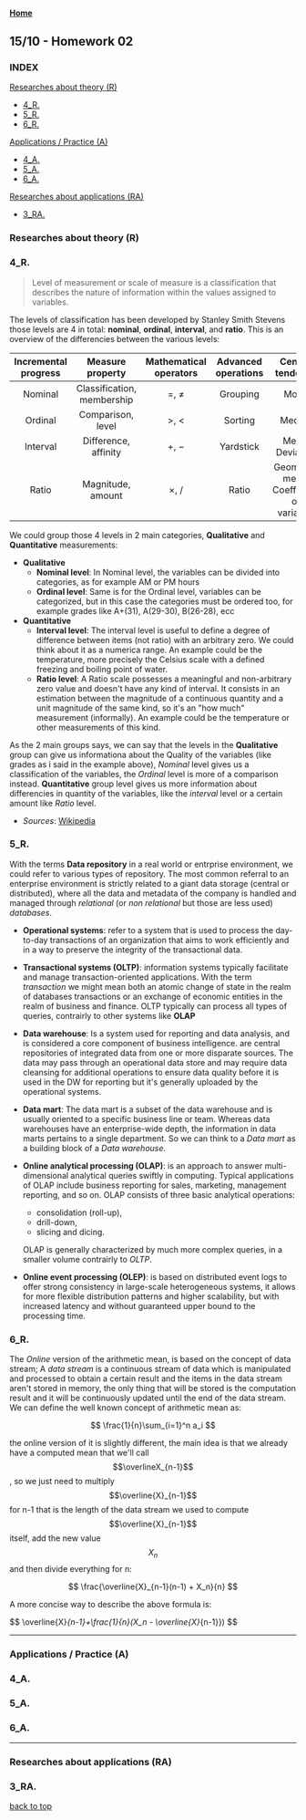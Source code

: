 <script src="https://cdn.mathjax.org/mathjax/latest/MathJax.js?config=TeX-AMS-MML_HTMLorMML" type="text/javascript"></script>

#### [Home](/index.md)

## 15/10 - Homework 02

### INDEX
[Researches about theory (R)](#researches-about-theory-r)
 - [4_R.](#4_r)
 - [5_R.](#5_r)
 - [6_R.](#6_r)
 
[Applications / Practice (A)](#applications--practice-a)
 - [4_A.](#4_a)
 - [5_A.](#5_a)
 - [6_A.](#6_a)
 
[Researches about applications (RA)](#researches-about-applications-ra)
 - [3_RA.](#3_ra)

### Researches about theory (R)  
### 4_R.  
> Level of measurement or scale of measure is a classification that describes the nature of information within the values assigned to variables.

The levels of classification has been developed by Stanley Smith Stevens those levels are 4 in total: **nominal**, **ordinal**, **interval**, and **ratio**.
This is an overview of the differencies between the various levels:  

| Incremental progress | Measure property |Mathematical operators | Advanced operations | Central tendency |  
| :---: | :---: | :---: | :---: | :---: |  
| Nominal | Classification, membership | =, ≠ | Grouping | Mode |  
| Ordinal | Comparison, level | >, <|Sorting | Median |  
| Interval | Difference, affinity | +, − | Yardstick | Mean, Deviation |  
| Ratio | Magnitude, amount | ×, / | Ratio | Geometric mean, Coefficient of variation |    

We could group those 4 levels in 2 main categories, **Qualitative** and **Quantitative** measurements:
 - **Qualitative**
    - **Nominal level**:
    In Nominal level, the variables can be divided into categories, as for example AM or PM hours
    - **Ordinal level**:
    Same is for the Ordinal level, variables can be categorized, but in this case the categories must be ordered too, for example grades like A+(31), A(29-30), B(26-28), ecc
 - **Quantitative**
    - **Interval level**: 
    The interval level is useful to define a degree of difference between items (not ratio) with an arbitrary zero. We could think about it as a numerica range. An example could be the temperature, more precisely the Celsius scale with a defined freezing and boiling point of water.
    - **Ratio level**: A Ratio scale possesses a meaningful and non-arbitrary zero value and doesn't have any kind of interval. It consists in an estimation between the magnitude of a continuous quantity and a unit magnitude of the same kind, so it's an "how much" measurement (informally). An example could be the temperature or other measurements of this kind.  
    
As the 2 main groups says, we can say that the levels in the **Qualitative** group can give us informationa about the Quality of the variables (like grades as i said in the example above), *Nominal* level gives us a classification of the variables, the *Ordinal* level is more of a comparison instead. **Quantitative** group level gives us more information about differencies in quantity of the variables, like the *interval* level or a certain amount like *Ratio* level.
 - *Sources*: [Wikipedia]( https://en.wikipedia.org/wiki/Level_of_measurement)  

### 5_R.  
With the terms **Data repository** in a real world or entrprise environment, we could refer to various types of repository. The most common referral to an enterprise environment is strictly related to a giant data storage (central or distributed), where all the data and metadata of the company is handled and managed through *relational* (or *non relational* but those are less used) *databases*.

 - **Operational systems**: refer to a system that is used to process the day-to-day transactions of an organization that aims to work efficiently and in a way to preserve the integrity of the transactional data.
 - **Transactional systems (OLTP)**: information systems typically facilitate and manage transaction-oriented applications. With the term *transaction* we might mean both an atomic change of state in the realm of databases transactions or an exchange of economic entities in the realm of business and finance.
 OLTP typically can process all types of queries, contrairly to other systems like **OLAP**
 - **Data warehouse**: Is a system used for reporting and data analysis, and is considered a core component of business intelligence. are central repositories of integrated data from one or more disparate sources. The data may pass through an operational data store and may require data cleansing for additional operations to ensure data quality before it is used in the DW for reporting but it's generally uploaded by the operational systems.
 - **Data mart**: The data mart is a subset of the data warehouse and is usually oriented to a specific business line or team. Whereas data warehouses have an enterprise-wide depth, the information in data marts pertains to a single department. So we can think to a *Data mart* as a building block of a *Data warehouse*.
 - **Online analytical processing (OLAP)**: is an approach to answer multi-dimensional analytical queries swiftly in computing. Typical applications of OLAP include business reporting for sales, marketing, management reporting, and so on. OLAP consists of three basic analytical operations:  
     - consolidation (roll-up), 
     - drill-down,
     - slicing and dicing.

    OLAP is generally characterized by much more complex queries, in a smaller volume contrairly to *OLTP*.
 - **Online event processing (OLEP)**: is based on distributed event logs to offer strong consistency in large-scale heterogeneous systems, it allows for more flexible distribution patterns and higher scalability, but with increased latency and without guaranteed upper bound to the processing time.

### 6_R.  

The *Online* version of the arithmetic mean, is based on the concept of data stream; A *data stream* is a continuous stream of data which is manipulated and processed to obtain a certain result and the items in the data stream aren't stored in memory, the only thing that will be stored is the computation result and it will be continuously updated until the end of the data stream. We can define the well known concept of arithmetic mean as:  

$$
\frac{1}{n}\sum_{i=1}^n a_i
$$  

the online version of it is slightly different, the main idea is that we already have a computed mean that we'll call $$\overlineX_{n-1}$$, so we just need to multiply $$\overline{X}_{n-1}$$ for n-1 that is the length of the data stream we used to compute $$\overline{X}_{n-1}$$ itself, add the new value $$X_n$$ and then divide everything for n:  

$$
\frac{\overline{X}_{n-1}(n-1) + X_n}{n}
$$

A more concise way to describe the above formula is:

$$
\overline{X}_{n-1}+\frac{1}{n}(X_n - \overline{X}_{n-1}})
$$

---

### Applications / Practice (A)
### 4_A.  

### 5_A.  

### 6_A.  

---

### Researches about applications (RA)
### 3_RA.

[back to top](#1510---homework-02)
